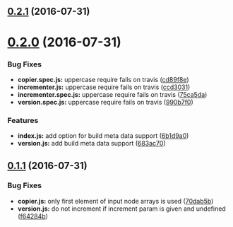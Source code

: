 <a name="0.2.1"></a>
## [0.2.1](https://github.com/stfsy/broccoli-version/compare/v0.2.0...v0.2.1) (2016-07-31)



<a name="0.2.0"></a>
# [0.2.0](https://github.com/stfsy/broccoli-version/compare/v0.1.1...v0.2.0) (2016-07-31)


### Bug Fixes

* **copier.spec.js:** uppercase require fails on travis ([cd89f8e](https://github.com/stfsy/broccoli-version/commit/cd89f8e))
* **incrementer.js:** uppercase require fails on travis ([ccd3031](https://github.com/stfsy/broccoli-version/commit/ccd3031))
* **incrementer.spec.js:** uppercase require fails on travis ([75ca5da](https://github.com/stfsy/broccoli-version/commit/75ca5da))
* **version.spec.js:** uppercase require fails on travis ([990b7f0](https://github.com/stfsy/broccoli-version/commit/990b7f0))


### Features

* **index.js:** add option for build meta data support ([6b1d9a0](https://github.com/stfsy/broccoli-version/commit/6b1d9a0))
* **version.js:** add build meta data support ([683ac70](https://github.com/stfsy/broccoli-version/commit/683ac70))



<a name="0.1.1"></a>
## [0.1.1](https://github.com/stfsy/broccoli-version/compare/f64284b...v0.1.1) (2016-07-31)


### Bug Fixes

* **copier.js:** only first element of input node arrays is used ([70dab5b](https://github.com/stfsy/broccoli-version/commit/70dab5b))
* **version.js:** do not increment if increment param is given and undefined ([f64284b](https://github.com/stfsy/broccoli-version/commit/f64284b))



